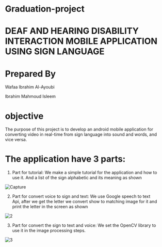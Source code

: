 # Graduation-project
# DEAF AND HEARING DISABILITY INTERACTION MOBILE APPLICATION USING SIGN LANGUAGE
# Prepared By
Wafaa Ibrahim Al-Ayoubi 

Ibrahim Mahmoud Isleem 

# objective
The purpose of this project is to develop an android mobile application for converting video in real-time from sign language into sound and words, and vice versa.

# The application have 3 parts:
1. Part for tutorial: We make a simple tutorial for the application and how to use it. And a list of the sign alphabetic and its meaning as shown

![Capture](https://user-images.githubusercontent.com/42187285/106790226-eb429b00-665b-11eb-9c71-4f302b3de298.PNG)

2. Part for convert voice to sign and text: We use Google speech to text Api, after we get the letter we convert show to matching image for it and print the letter in the screen as shown

![2](https://user-images.githubusercontent.com/42187285/106790324-1200d180-665c-11eb-8a6c-4005ef39fb19.PNG)

3. Part for convert the sign to text and voice: We set the OpenCV library to use it in the image processing steps.

![3](https://user-images.githubusercontent.com/42187285/106790461-45dbf700-665c-11eb-93d7-a34111b37c4d.PNG)
